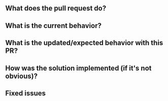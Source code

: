## What does the pull request do?
<!--- Give a bit of background on the PR here, together with links to with related issues etc. -->


## What is the current behavior?
<!--- If the PR is a fix, describe the current incorrect behavior, otherwise delete this section. -->


## What is the updated/expected behavior with this PR?
<!--- Also describe how to test the PR. -->


## How was the solution implemented (if it's not obvious)?
<!--- Include any information that might be of use to a reviewer here. -->


## Fixed issues
<!--- If the pull request fixes issue(s) list them like this: 
- Fixes #123
- Fixes #456
Otherwise remove this section
-->
